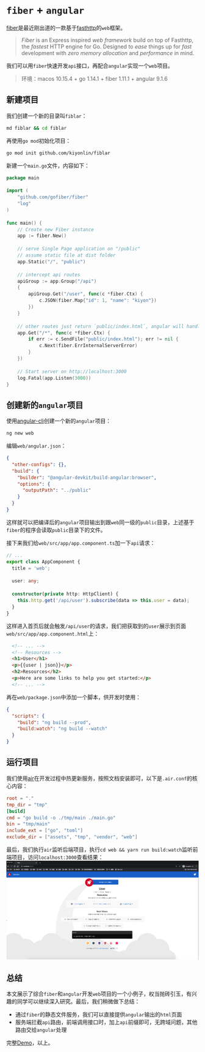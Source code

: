 # `fiber` + `angular`
[fiber](https://docs.gofiber.io/)是最近刚出道的一款基于[fasthttp]()的`web`框架。

> *Fiber* is an Express inspired *web framework* build on top of Fasthttp, the *fastest* HTTP engine for Go. Designed to *ease* things up for *fast* development with *zero memory allocation* and *performance* in mind.

我们可以用`fiber`快速开发`api`接口，再配合`angular`实现一个`web`项目。

> 环境：macos 10.15.4 + go 1.14.1 + fiber 1.11.1 + angular 9.1.6

## 新建项目
我们创建一个新的目录叫`fiblar`：

```bash
md fiblar && cd fiblar
```

再使用`go mod`初始化项目：
```bash
go mod init github.com/kiyonlin/fiblar
```

新建一个`main.go`文件，内容如下：

```go
package main

import (
	"github.com/gofiber/fiber"
	"log"
)

func main() {
	// Create new Fiber instance
	app := fiber.New()

	// serve Single Page application on "/public"
	// assume static file at dist folder
	app.Static("/", "public")

    // intercept api routes
	apiGroup := app.Group("/api")
	{
		apiGroup.Get("/user", func(c *fiber.Ctx) {
			c.JSON(fiber.Map{"id": 1, "name": "kiyon"})
		})
	}
    
    // other routes just return `public/index.html`, angular will handle them
	app.Get("/*", func(c *fiber.Ctx) {
		if err := c.SendFile("public/index.html"); err != nil {
			c.Next(fiber.ErrInternalServerError)
		}
	})

	// Start server on http://localhost:3000
	log.Fatal(app.Listen(3000))
}
```

## 创建新的`angular`项目
使用[angular-cli](https://angular.cn/cli)创建一个新的`angular`项目：

```bash
ng new web
```

编辑`web/angular.json`：

```json
{
  "other-configs": {},
  "build": {
    "builder": "@angular-devkit/build-angular:browser",
    "options": {
      "outputPath": "../public"
    }
  }
}
```

这样就可以把编译后的`angular`项目输出到跟`web`同一级的`public`目录，上述基于`fiber`的程序会读取`public`目录下的文件。

接下来我们给`web/src/app/app.component.ts`加一下`api`请求：

```typescript
// ...
export class AppComponent {
  title = 'web';

  user: any;

  constructor(private http: HttpClient) {
    this.http.get('/api/user').subscribe(data => this.user = data);
  }
}
```

这样进入首页后就会触发`/api/user`的请求，我们把获取到的`user`展示到页面`web/src/app/app.component.html`上：

```html
  <!-- ... -->
  <!-- Resources -->
  <h1>User</h1>
  <p>{{user | json}}</p>
  <h2>Resources</h2>
  <p>Here are some links to help you get started:</p>
  <!-- ... -->
```

再在`web/package.json`中添加一个脚本，供开发时使用：

```json
{
  "scripts": {
    "build": "ng build --prod",
    "build:watch": "ng build --watch"
  }
}
```

## 运行项目
我们使用[air](https://github.com/cosmtrek/air)在开发过程中热更新服务，按照文档安装即可，以下是`.air.conf`的核心内容：

```toml
root = "."
tmp_dir = "tmp"
[build]
cmd = "go build -o ./tmp/main ./main.go"
bin = "tmp/main"
include_ext = ["go", "toml"]
exclude_dir = ["assets", "tmp", "vendor", "web"]
```

最后，我们执行`air`监听后端项目，执行`cd web && yarn run build:watch`监听前端项目，访问`localhost:3000`查看结果：
![demo](demo.png)

## 总结
本文展示了综合`fiber`和`angular`开发`web`项目的一个小例子，权当抛砖引玉，有兴趣的同学可以继续深入研究。最后，我们稍微做下总结：
- 通过`fiber`的静态文件服务，我们可以直接提供`angular`输出的`html`页面
- 服务端拦截`api`路由，前端调用接口时，加上`api`前缀即可，无跨域问题，其他路由交给`angular`处理

完整[Demo](http://github.com/kiyonlin/fiblar-demo)，以上。
